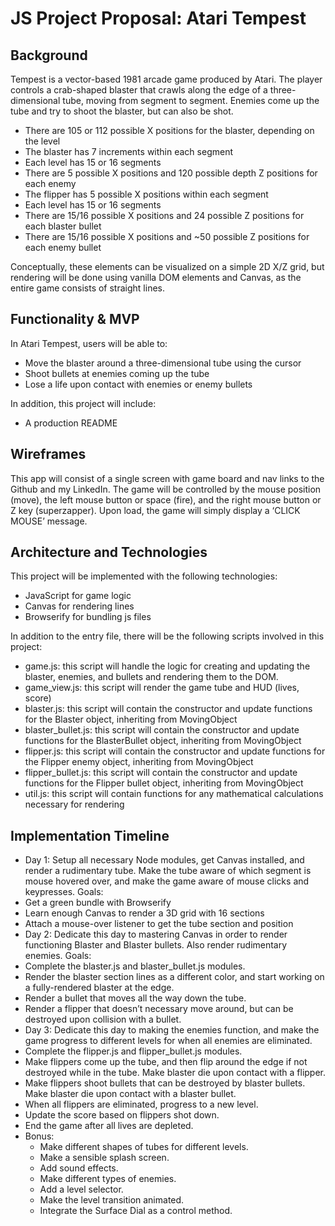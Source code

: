 # JS Project Proposal: Atari Tempest

## Background

Tempest is a vector-based 1981 arcade game produced by Atari. The player controls a crab-shaped blaster that crawls along the edge of a three-dimensional tube, moving from segment to segment. Enemies come up the tube and try to shoot the blaster, but can also be shot.
-	There are 105 or 112 possible X positions for the blaster, depending on the level
   - 	The blaster has 7 increments within each segment
   - Each level has 15 or 16 segments
-	There are 5 possible X positions and 120 possible depth Z positions for each enemy
   - The flipper has 5 possible X positions within each segment
   - Each level has 15 or 16 segments
-	There are 15/16 possible X positions and 24 possible Z positions for each blaster bullet
-	There are 15/16 possible X positions and ~50 possible Z positions for each enemy bullet

Conceptually, these elements can be visualized on a simple 2D X/Z grid, but rendering will be done using vanilla DOM elements and Canvas, as the entire game consists of straight lines.

## Functionality & MVP
In Atari Tempest, users will be able to:
-	Move the blaster around a three-dimensional tube using the cursor
-	Shoot bullets at enemies coming up the tube
-	Lose a life upon contact with enemies or enemy bullets

In addition, this project will include:
-	A production README

## Wireframes

This app will consist of a single screen with game board and nav links to the Github and my LinkedIn. The game will be controlled by the mouse position (move), the left mouse button or space (fire), and the right mouse button or Z key (superzapper). Upon load, the game will simply display a ‘CLICK MOUSE’ message.

## Architecture and Technologies

This project will be implemented with the following technologies:
-	JavaScript for game logic
-	Canvas for rendering lines
-	Browserify for bundling js files

In addition to the entry file, there will be the following scripts involved in this project:
-	game.js: this script will handle the logic for creating and updating the blaster, enemies, and bullets and rendering them to the DOM.
-	game_view.js: this script will render the game tube and HUD (lives, score)
-	blaster.js: this script will contain the constructor and update functions for the Blaster object, inheriting from MovingObject
-	blaster_bullet.js: this script will contain the constructor and update functions for the BlasterBullet object, inheriting from MovingObject
-	flipper.js: this script will contain the constructor and update functions for the Flipper enemy object, inheriting from MovingObject
-	flipper_bullet.js: this script will contain the constructor and update functions for the Flipper bullet object, inheriting from MovingObject
-	util.js: this script will contain functions for any mathematical calculations necessary for rendering

## Implementation Timeline
-	Day 1: Setup all necessary Node modules, get Canvas installed, and render a rudimentary tube. Make the tube aware of which segment is mouse hovered over, and make the game aware of mouse clicks and keypresses. Goals:
   - Get a green bundle with Browserify
   - Learn enough Canvas to render a 3D grid with 16 sections
   - Attach a mouse-over listener to get the tube section and position
-	Day 2: Dedicate this day to mastering Canvas in order to render functioning Blaster and Blaster bullets. Also render rudimentary enemies. Goals:
   - Complete the blaster.js and blaster_bullet.js modules.
   - Render the blaster section lines as a different color, and start working on a fully-rendered blaster at the edge.
   - Render a bullet that moves all the way down the tube.
   - Render a flipper that doesn’t necessary move around, but can be destroyed upon collision with a bullet.
-	Day 3: Dedicate this day to making the enemies function, and make the game progress to different levels for when all enemies are eliminated.
   - Complete the flipper.js and flipper_bullet.js modules.
   - Make flippers come up the tube, and then flip around the edge if not destroyed while in the tube. Make blaster die upon contact with a flipper.
   - Make flippers shoot bullets that can be destroyed by blaster bullets. Make blaster die upon contact with a blaster bullet.
   - When all flippers are eliminated, progress to a new level.
   - Update the score based on flippers shot down.
   - End the game after all lives are depleted.
- Bonus:
   - Make different shapes of tubes for different levels.
   - Make a sensible splash screen.
   - Add sound effects.
   - Make different types of enemies.
   - Add a level selector.
   - Make the level transition animated.
   - Integrate the Surface Dial as a control method.
